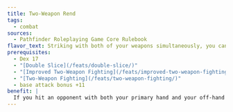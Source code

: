 ```yaml
---
title: Two-Weapon Rend
tags:
  - combat
sources:
  - Pathfinder Roleplaying Game Core Rulebook
flavor_text: Striking with both of your weapons simultaneously, you can use them to deliver devastating wounds.
prerequisites:
  - Dex 17
  - "[Double Slice](/feats/double-slice/)"
  - "[Improved Two-Weapon Fighting](/feats/improved-two-weapon-fighting/)"
  - "[Two-Weapon Fighting](/feats/two-weapon-fighting/)"
  - base attack bonus +11
benefit: |
  If you hit an opponent with both your primary hand and your off-hand weapon, you deal an additional 1d10 points of damage plus 1-1/2 times your Strength modifier. You can only deal this additional damage once each round.
---
```



